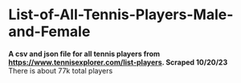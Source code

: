 # List-of-All-Tennis-Players-Male-and-Female
**A csv and json file for all tennis players from https://www.tennisexplorer.com/list-players. Scraped 10/20/23**  
There is about 77k total players
